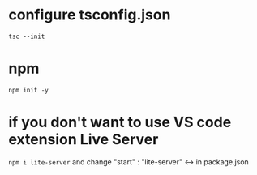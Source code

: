 # configure tsconfig.json

`tsc --init`

# npm
`npm init -y`

# if you don't want to use VS code extension Live Server
`npm i lite-server` 
and change "start" : "lite-server"  <-> in package.json